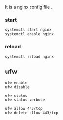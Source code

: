 It is a nginx config file .

### start

~~~
systemctl start nginx
systemctl enable nginx
~~~

### reload

~~~
systemctl reload nginx
~~~

## ufw

~~~
ufw enable
ufw disable

ufw status
ufw status verbose

ufw allow 443/tcp
ufw delete allow 443/tcp
~~~